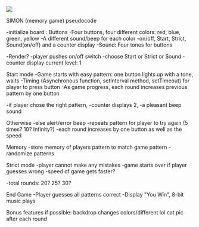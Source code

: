 <img src="https://imgur.com/F5bVk3x">


SIMON (memory game) pseudocode

-initialize board : Buttons
-Four buttons, four different colors: red, blue, green, yellow
-A different sound/beep for each color
-on/off, Start, Strict, Sound(on/off) and a counter display
-Sound: Four tones for buttons


-Render?
-player pushes on/off switch
-choose Start or Strict or Sound
-counter display current level: 1

Start mode
-Game starts with easy pattern: one button lights up with a tone, waits 
-Timing (Asynchronous function, setInterval method, setTimeout) for player to press button
-As game progress, each round increases previous pattern by one button


-if player chose the right pattern, 
-counter displays 2,
	-a pleasant beep sound

Otherwise
	-else alert/error beep
	-repeats pattern for player to try again (5 times? 10? Infinity?)
	-each round increases by one button as well as the speed

Memory
	-store memory of players pattern to match game pattern
    -randomize patterns


Strict mode
	-player cannot make any mistakes
	-game starts over if player guesses wrong
	-speed of game gets faster?

-total rounds: 20? 25? 30?

End Game
    -Player guesses all patterns correct
    -Display "You Win", 8-bit music plays

Bonus features if possible: backdrop changes colors/different lol cat pic after each round
